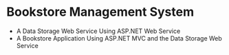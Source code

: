 # Bookstore Management System
* A Data Storage Web Service Using ASP.NET Web Service
* A Bookstore Application Using ASP.NET MVC and the Data Storage Web Service
